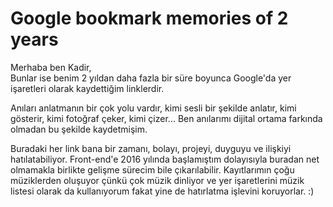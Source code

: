 # Google bookmark memories of 2 years

Merhaba ben Kadir,<br/>
Bunlar ise benim 2 yıldan daha fazla bir süre boyunca Google'da yer işaretleri olarak kaydettiğim linklerdir.

Anıları anlatmanın bir çok yolu vardır, kimi sesli bir şekilde anlatır, kimi gösterir, kimi fotoğraf çeker, kimi çizer... Ben anılarımı dijital ortama farkında olmadan bu şekilde kaydetmişim.

Buradaki her link bana bir zamanı, bolayı, projeyi, duyguyu ve ilişkiyi hatılatabiliyor. Front-end'e 2016 yılında başlamıştım dolayısıyla buradan net olmamakla birlikte gelişme sürecim bile çıkarılabilir. Kayıtlarımın çoğu müziklerden oluşuyor çünkü çok müzik dinliyor ve yer işaretlerini müzik listesi olarak da kullanıyorum fakat yine de hatırlatma işlevini koruyorlar. :)

